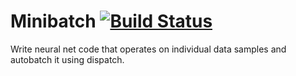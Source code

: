 # Minibatch [![Build Status](https://travis-ci.org/jekbradbury/Minibatch.jl.svg?branch=master)](https://travis-ci.org/jekbradbury/Minibatch.jl)

Write neural net code that operates on individual data samples and autobatch it using dispatch.
